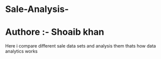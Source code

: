 # Sale-Analysis-

# Authore :- Shoaib khan

Here i compare  different sale data sets and analysis them thats how data analytics works



